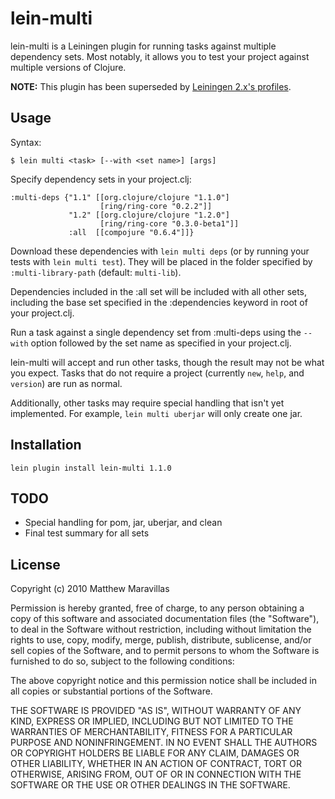 # lein-multi

lein-multi is a Leiningen plugin for running tasks against multiple dependency sets. Most notably, it allows you to test your project against multiple versions of Clojure.

**NOTE:** This plugin has been superseded by [Leiningen 2.x's profiles](https://github.com/technomancy/leiningen/blob/master/doc/PROFILES.md).

## Usage

Syntax:

`$ lein multi <task> [--with <set name>] [args]`

Specify dependency sets in your project.clj:

    :multi-deps {"1.1" [[org.clojure/clojure "1.1.0"]
              	        [ring/ring-core "0.2.2"]]
                 "1.2" [[org.clojure/clojure "1.2.0"]
                        [ring/ring-core "0.3.0-beta1"]]
                 :all  [[compojure "0.6.4"]]}

Download these dependencies with `lein multi deps` (or by running your tests with `lein multi test`). They will be placed in the folder specified by `:multi-library-path` (default: `multi-lib`).

Dependencies included in the :all set will be included with all other sets, including the base set specified in the :dependencies keyword in root of your project.clj.

Run a task against a single dependency set from :multi-deps using the `--with` option followed by the set name as specified in your project.clj.

lein-multi will accept and run other tasks, though the result may not be what you expect. Tasks that do not require a project (currently `new`, `help`, and `version`) are run as normal. 

Additionally, other tasks may require special handling that isn't yet implemented. For example, `lein multi uberjar` will only create one jar.

## Installation

`lein plugin install lein-multi 1.1.0`

## TODO

* Special handling for pom, jar, uberjar, and clean
* Final test summary for all sets

## License

Copyright (c) 2010 Matthew Maravillas

Permission is hereby granted, free of charge, to any person obtaining a copy of this software and associated documentation files (the "Software"), to deal in the Software without restriction, including without limitation the rights to use, copy, modify, merge, publish, distribute, sublicense, and/or sell copies of the Software, and to permit persons to whom the Software is furnished to do so, subject to the following conditions:

The above copyright notice and this permission notice shall be included in all copies or substantial portions of the Software.

THE SOFTWARE IS PROVIDED "AS IS", WITHOUT WARRANTY OF ANY KIND, EXPRESS OR IMPLIED, INCLUDING BUT NOT LIMITED TO THE WARRANTIES OF MERCHANTABILITY, FITNESS FOR A PARTICULAR PURPOSE AND NONINFRINGEMENT. IN NO EVENT SHALL THE AUTHORS OR COPYRIGHT HOLDERS BE LIABLE FOR ANY CLAIM, DAMAGES OR OTHER LIABILITY, WHETHER IN AN ACTION OF CONTRACT, TORT OR OTHERWISE, ARISING FROM, OUT OF OR IN CONNECTION WITH THE SOFTWARE OR THE USE OR OTHER DEALINGS IN THE SOFTWARE.
